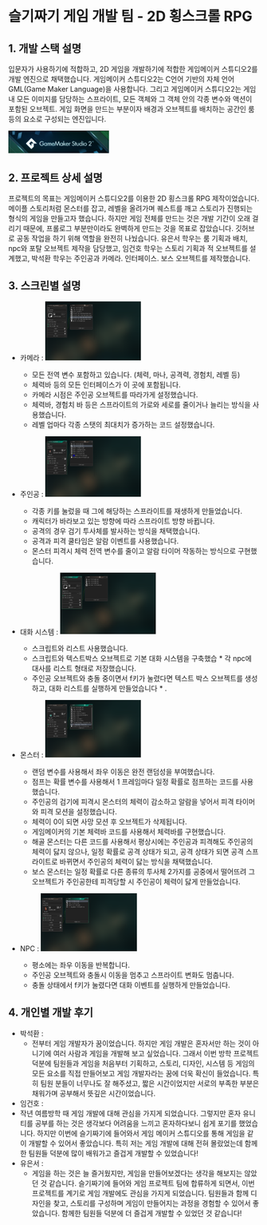 슬기짜기 게임 개발 팀 - 2D 횡스크롤 RPG
=============
## 1. 개발 스택 설명

입문자가 사용하기에 적합하고, 2D 게임을 개발하기에 적합한 게임메이커 스튜디오2를 개발 엔진으로 채택했습니다. 게임메이커 스튜디오2는 C언어 기반의 자체 언어 GML(Game Maker Language)을 사용합니다. 그리고 게임메이커 스튜디오2는 게임 내 모든 이미지를 담당하는 스프라이트, 모든 객체와 그 객체 안의 각종 변수와 액션이 포함된 오브젝트. 게임 화면을 만드는 부분이자 배경과 오브젝트를 배치하는 공간인 룸 등의 요소로 구성되는 엔진입니다.

<img src="https://github.com/SLE-SNS/Prologue/blob/main/%EA%B2%8C%EC%9E%84%ED%94%84%EB%A1%9C%EC%A0%9D%ED%8A%B8_%EB%B3%B4%EA%B3%A0%EC%84%9C%EC%9E%90%EB%A3%8C/gamemakerstudio.png?raw=true" width="40%" height="40%"></img>
    
## 2. 프로젝트 상세 설명

프로젝트의 목표는 게임메이커 스튜디오2를 이용한 2D 횡스크롤 RPG 제작이었습니다. 메이플 스토리처럼 몬스터를 잡고, 레벨을 올려가며 퀘스트를 깨고 스토리가 진행되는 형식의 게임을 만들고자 했습니다. 하지만 게임 전체를 만드는 것은 개발 기간이 오래 걸리기 때문에, 프롤로그 부분만이라도 완벽하게 만드는 것을 목표로 잡았습니다. 깃허브로 공동 작업을 하기 위해 역할을 완전히 나눴습니다. 유은서 학우는 룸 기획과 배치, npc와 포탈 오브젝트 제작을 담당했고, 임건호 학우는 스토리 기획과 적 오브젝트를 설계했고, 박석환 학우는 주인공과 카메라. 인터페이스. 보스 오브젝트를 제작했습니다.
    
 ## 3. 스크린별 설명
 
* 카메라 : 
<img src="https://github.com/SLE-SNS/Prologue/blob/main/%EA%B2%8C%EC%9E%84%ED%94%84%EB%A1%9C%EC%A0%9D%ED%8A%B8_%EB%B3%B4%EA%B3%A0%EC%84%9C%EC%9E%90%EB%A3%8C/camera.png?raw=true" width="40%" height="30%"></img>
  * 모든 전역 변수 포함하고 있습니다. (체력, 마나, 공격력, 경험치, 레벨 등)
  * 체력바 등의 모든 인터페이스가 이 곳에 포함됩니다.
  * 카메라 시점은 주인공 오브젝트를 따라가게 설정했습니다.
  * 체력바, 경험치 바 등은 스프라이트의 가로와 세로를 줄이거나 늘리는 방식을 사용했습니다.
  * 레벨 업마다 각종 스탯의 최대치가 증가하는 코드 설정했습니다.

* 주인공 : 
<img src="https://github.com/SLE-SNS/Prologue/blob/main/%EA%B2%8C%EC%9E%84%ED%94%84%EB%A1%9C%EC%A0%9D%ED%8A%B8_%EB%B3%B4%EA%B3%A0%EC%84%9C%EC%9E%90%EB%A3%8C/player.png?raw=true" width="40%" height="30%"></img>
  * 각종 키를 눌렀을 때 그에 해당하는 스프라이트를 재생하게 만들었습니다.
  * 캐릭터가 바라보고 있는 방향에 따라 스프라이트 방향 바뀝니다.
  * 공격의 경우 검기 투사체를 발사하는 방식을 채택했습니다.
  * 공격과 피격 쿨타임은 알람 이벤트를 사용했습니다.
  * 몬스터 피격시 체력 전역 변수를 줄이고 알람 타이머 작동하는 방식으로 구현했습니다.

* 대화 시스템 : 
<img src="https://github.com/SLE-SNS/Prologue/blob/main/%EA%B2%8C%EC%9E%84%ED%94%84%EB%A1%9C%EC%A0%9D%ED%8A%B8_%EB%B3%B4%EA%B3%A0%EC%84%9C%EC%9E%90%EB%A3%8C/text.png?raw=true" width="40%" height="30%"></img>
  * 스크립트와 리스트 사용했습니다.
  * 스크립트와 텍스트박스 오브젝트로 기본 대화 시스템을 구축했습  * 각 npc에 대사를 리스트 형태로 저장했습니다.
  * 주인공 오브젝트와 충돌 중이면서 f키가 눌렸다면 텍스트 박스 오브젝트를 생성하고, 대화 리스트를 실행하게 만들었습니다  * .

* 몬스터 : 
<img src="https://github.com/SLE-SNS/Prologue/blob/main/%EA%B2%8C%EC%9E%84%ED%94%84%EB%A1%9C%EC%A0%9D%ED%8A%B8_%EB%B3%B4%EA%B3%A0%EC%84%9C%EC%9E%90%EB%A3%8C/monster.png?raw=true" width="40%" height="30%"></img>
  * 랜덤 변수를 사용해서 좌우 이동은 완전 랜덤성을 부여했습니다.
  * 점프는 확률 변수를 사용해서 1 프레임마다 일정 확률로 점프하는 코드를 사용했습니다.
  * 주인공의 검기에 피격시 몬스터의 체력이 감소하고 알람을 넣어서 피격 타이머와 피격 모션을 설정했습니다.
  * 체력이 0이 되면 사망 모션 후 오브젝트가 삭제됩니다.
  * 게임메이커의 기본 체력바 코드를 사용해서 체력바를 구현했습니다.
  * 해골 몬스터는 다른 코드를 사용해서 평상시에는 주인공과 피격해도 주인공의 체력이 닳지 않으나, 일정 확률로 공격 상태가 되고, 공격 상태가 되면 공격 스프라이트로 바뀌면서 주인공의 체력이 닳는 방식을 채택했습니다.
  * 보스 몬스터는 일정 확률로 다른 종류의 투사체 2가지를 공중에서 떨어뜨려 그 오브젝트가 주인공한테 피격당할 시 주인공이 체력이 닳게 만들었습니다.

* NPC : 
<img src="https://github.com/SLE-SNS/Prologue/blob/main/%EA%B2%8C%EC%9E%84%ED%94%84%EB%A1%9C%EC%A0%9D%ED%8A%B8_%EB%B3%B4%EA%B3%A0%EC%84%9C%EC%9E%90%EB%A3%8C/npc.png?raw=true" width="40%" height="30%"></img>
  * 평소에는 좌우 이동을 반복합니다.
  * 주인공 오브젝트와 충돌시 이동을 멈추고 스프라이트 변화도 멈춥니다.
  * 충돌 상태에서 f키가 눌렸다면 대화 이벤트를 실행하게 만들었습니다.

## 4. 개인별 개발 후기
* 박석환 :
  * 전부터 게임 개발자가 꿈이었습니다. 하지만 게임 개발은 혼자서만 하는 것이 아니기에 여러 사람과 게임을 개발해 보고 싶었습니다. 그래서 이번 방학 프로젝트 덕분에 팀원들과 게임을 처음부터 기획하고, 스토리, 디자인, 시스템 등 게임의 모든 요소를 직접 만들어보고 게임 개발자라는 꿈에 더욱 확신이 들었습니다. 특히 팀원 분들이 너무나도 잘 해주셨고, 짧은 시간이었지만 서로의 부족한 부분은 채워가며 공부해서 뜻깊은 시간이었습니다.
 * 임건호 :
  * 작년 여름방학 때 게임 개발에 대해 관심을 가지게 되었습니다. 그렇지만 혼자 유니티를 공부를 하는 것은 생각보다 어려움을 느끼고 혼자하다보니 쉽게 포기를 했었습니다. 하지만 이번에 슬기짜기에 들어와서 게임 메이커 스튜디오를 통해 게임을 같이 개발할 수 있어서 좋았습니다. 특히 저는 게임 개발에 대해 전혀 몰랐었는데 함께한 팀원들 덕분에 많이 배워가고 즐겁게 개발할 수 있었습니다!
* 유은서 :
  * 게임을 하는 것은 늘 즐거웠지만, 게임을 만들어보겠다는 생각을 해보지는 않았던 것 같습니다. 슬기짜기에 들어와 게임 프로젝트 팀에 합류하게 되면서, 이번 프로젝트를 계기로 게임 개발에도 관심을 가지게 되었습니다. 팀원들과 함께 디자인을 찾고, 스토리를 구성하며 게임이 만들어지는 과정을 경험할 수 있어서 좋았습니다. 함께한 팀원들 덕분에 더 즐겁게 개발할 수 있었던 것 같습니다!

